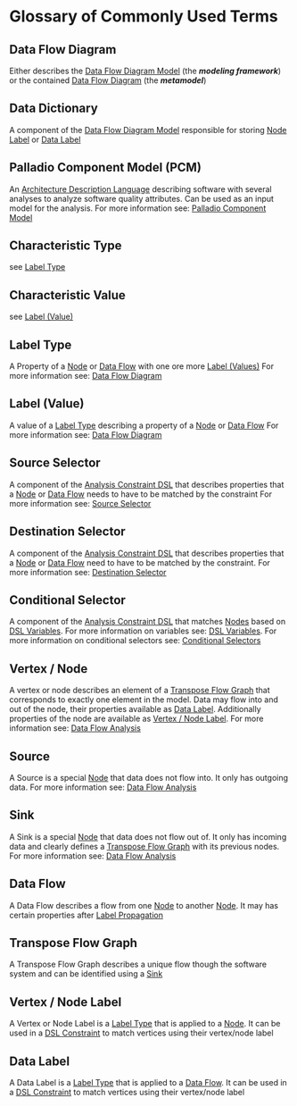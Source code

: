 # Glossary of Commonly Used Terms
## Data Flow Diagram
Either describes the [Data Flow Diagram Model](/wiki/dfd/) (the ***modeling framework***) or the contained [Data Flow Diagram](/wiki/dfd/index.md#data-flow-diagram) (the ***metamodel***)

## Data Dictionary
A component of the [Data Flow Diagram Model](/wiki/dfd/) responsible for storing [Node Label](/wiki/glossary#node-label) or [Data Label](/wiki/glossary#data-label)

## Palladio Component Model (PCM)
An [Architecture Description Language](https://en.wikipedia.org/wiki/Architecture_description_language) describing software with several analyses to analyze software quality attributes.
Can be used as an input model for the analysis.
For more information see: [Palladio Component Model](/wiki/pcm/)

## Characteristic Type 
see [Label Type](/wiki/glossary#label-type)

## Characteristic Value 
see [Label (Value)](/wiki/glossary#label-value)

## Label Type
A Property of a [Node](/wiki/glossary#node) or [Data Flow](/wiki/glossary#data-flow) with one ore more [Label (Values)](/wiki/glossary#label-value)
For more information see: [Data Flow Diagram](/wiki/dfd/index#data-dictionary)

## Label (Value)
A value of a [Label Type](/wiki/glossary#label-type) describing a property of a [Node](/wiki/glossary#node) or [Data Flow](/wiki/glossary#data-flow)
For more information see: [Data Flow Diagram](/wiki/dfd/index#data-dictionary)

## Source Selector
A component of the [Analysis Constraint DSL](/wiki/dsl/) that describes properties that a [Node](/wiki/glossary#node) or [Data Flow](/wiki/glossary#data-flow) needs to have to be matched by the constraint
For more information see: [Source Selector](/wiki/dsl/source)

## Destination Selector
A component of the [Analysis Constraint DSL](/wiki/dsl/) that describes properties that a [Node](/wiki/glossary#node) or [Data Flow](/wiki/glossary#data-flow) need to have to be matched by the constraint.
For more information see: [Destination Selector](/wiki/dsl/destination)

## Conditional Selector
A component of the [Analysis Constraint DSL](/wiki/dsl/) that matches [Nodes](/wiki/glossary#node) based on [DSL Variables](/wiki/dsl/variables).
For more information on variables see: [DSL Variables](/wiki/dsl/variables).
For more information on conditional selectors see: [Conditional Selectors](/wiki/dsl/conditional)

## Vertex / Node
A vertex or node describes an element of a [Transpose Flow Graph](/wiki/glossary#transpose-flow-graph) that corresponds to exactly one element in the model.
Data may flow into and out of the node, their properties available as [Data Label](/docs/glossary#data-label).
Additionally properties of the node are available as [Vertex / Node Label](/docs/glossary#vertex-node-label).
For more information see: [Data Flow Analysis](/wiki/analysis/)

## Source 
A Source is a special [Node](/wiki/glossary#node) that data does not flow into. 
It only has outgoing data.
For more information see: [Data Flow Analysis](/wiki/analysis/)

## Sink
A Sink is a special [Node](/wiki/glossary#node) that data does not flow out of.
It only has incoming data and clearly defines a [Transpose Flow Graph](/wiki/glossary#transpose-flow-graph) with its previous nodes.
For more information see: [Data Flow Analysis](/wiki/analysis/)

## Data Flow
A Data Flow describes a flow from one [Node](/wiki/glossary#node) to another [Node](/wiki/glossary#node).
It may has certain properties after [Label Propagation](/wiki/analysis/label-propagation)

## Transpose Flow Graph 
A Transpose Flow Graph describes a unique flow though the software system and can be identified using a [Sink](/wiki/glossary#sink)

## Vertex / Node Label
A Vertex or Node Label is a [Label Type](/wiki/glossary#label-type) that is applied to a [Node](/wiki/glossary#node).
It can be used in a [DSL Constraint](/wiki/dsl/) to match vertices using their vertex/node label

## Data Label
A Data Label is a [Label Type](/wiki/glossary#label-type) that is applied to a [Data Flow](/wiki/glossary#data-flow).
It can be used in a [DSL Constraint](/wiki/dsl/) to match vertices using their vertex/node label

